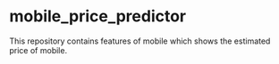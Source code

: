 # mobile_price_predictor
This repository contains features of mobile which shows the estimated price of mobile.
